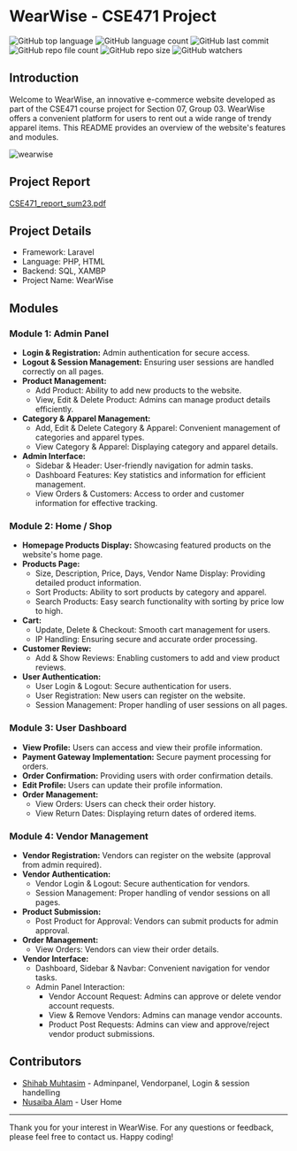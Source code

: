 # WearWise - CSE471 Project
![GitHub top language](https://img.shields.io/github/languages/top/shihabmuhtasim/wearwise?color=f5f5dc) 
![GitHub language count](https://img.shields.io/github/languages/count/shihabmuhtasim/wearwise?color=f5f5dc) 
![GitHub last commit](https://img.shields.io/github/last-commit/shihabmuhtasim/wearwise?color=f5f5dc) 
![GitHub repo file count](https://img.shields.io/github/directory-file-count/shihabmuhtasim/wearwise?color=f5f5dc)
![GitHub repo size](https://img.shields.io/github/repo-size/shihabmuhtasim/wearwise?color=f5f5dc)
![GitHub watchers](https://img.shields.io/github/watchers/shihabmuhtasim/wearwise?style=social)



## Introduction

Welcome to WearWise, an innovative e-commerce website developed as part of the CSE471 course project for Section 07, Group 03. WearWise offers a convenient platform for users to rent out a wide range of trendy apparel items. This README provides an overview of the website's features and modules.

![wearwise](https://github.com/shihabmuhtasim/wearwise--A-cloth-rental-website-in-Laravel/assets/92597456/4efb8489-363c-47e8-b6b8-3db34567797b)

## Project Report
[CSE471_report_sum23.pdf](https://github.com/shihabmuhtasim/wearwise/files/12398049/CSE471_report_sum23.pdf)

## Project Details

- Framework: Laravel
- Language: PHP, HTML
- Backend: SQL, XAMBP
- Project Name: WearWise



## Modules

### Module 1: Admin Panel

- **Login & Registration:** Admin authentication for secure access.
- **Logout & Session Management:** Ensuring user sessions are handled correctly on all pages.
- **Product Management:**
  - Add Product: Ability to add new products to the website.
  - View, Edit & Delete Product: Admins can manage product details efficiently.
- **Category & Apparel Management:**
  - Add, Edit & Delete Category & Apparel: Convenient management of categories and apparel types.
  - View Category & Apparel: Displaying category and apparel details.
- **Admin Interface:**
  - Sidebar & Header: User-friendly navigation for admin tasks.
  - Dashboard Features: Key statistics and information for efficient management.
  - View Orders & Customers: Access to order and customer information for effective tracking.

### Module 2: Home / Shop

- **Homepage Products Display:** Showcasing featured products on the website's home page.
- **Products Page:**
  - Size, Description, Price, Days, Vendor Name Display: Providing detailed product information.
  - Sort Products: Ability to sort products by category and apparel.
  - Search Products: Easy search functionality with sorting by price low to high.
- **Cart:**
  - Update, Delete & Checkout: Smooth cart management for users.
  - IP Handling: Ensuring secure and accurate order processing.
- **Customer Review:**
  - Add & Show Reviews: Enabling customers to add and view product reviews.
- **User Authentication:**
  - User Login & Logout: Secure authentication for users.
  - User Registration: New users can register on the website.
  - Session Management: Proper handling of user sessions on all pages.

### Module 3: User Dashboard

- **View Profile:** Users can access and view their profile information.
- **Payment Gateway Implementation:** Secure payment processing for orders.
- **Order Confirmation:** Providing users with order confirmation details.
- **Edit Profile:** Users can update their profile information.
- **Order Management:**
  - View Orders: Users can check their order history.
  - View Return Dates: Displaying return dates of ordered items.

### Module 4: Vendor Management

- **Vendor Registration:** Vendors can register on the website (approval from admin required).
- **Vendor Authentication:**
  - Vendor Login & Logout: Secure authentication for vendors.
  - Session Management: Proper handling of vendor sessions on all pages.
- **Product Submission:**
  - Post Product for Approval: Vendors can submit products for admin approval.
- **Order Management:**
  - View Orders: Vendors can view their order details.
- **Vendor Interface:**
  - Dashboard, Sidebar & Navbar: Convenient navigation for vendor tasks.
  - Admin Panel Interaction:
    - Vendor Account Request: Admins can approve or delete vendor account requests.
    - View & Remove Vendors: Admins can manage vendor accounts.
    - Product Post Requests: Admins can view and approve/reject vendor product submissions.



## Contributors

- [Shihab Muhtasim](https://github.com/shihabmuhtasim) - Adminpanel, Vendorpanel, Login & session handelling
- [Nusaiba Alam](https://github.com/contributor1) - User Home








---

Thank you for your interest in WearWise. For any questions or feedback, please feel free to contact us. Happy coding!


